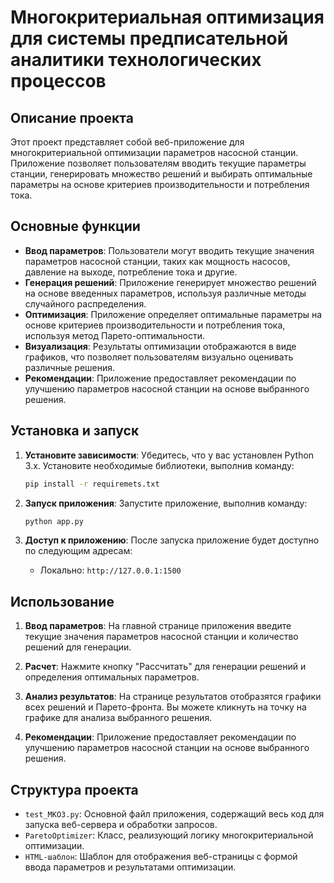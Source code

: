 # Многокритериальная оптимизация для системы предписательной аналитики технологических процессов

## Описание проекта

Этот проект представляет собой веб-приложение для многокритериальной оптимизации параметров насосной станции. Приложение позволяет пользователям вводить текущие параметры станции, генерировать множество решений и выбирать оптимальные параметры на основе критериев производительности и потребления тoка.

## Основные функции

- **Ввод параметров**: Пользователи могут вводить текущие значения параметров насосной станции, таких как мощность насосов, давление на выходе, потребление тока и другие.
- **Генерация решений**: Приложение генерирует множество решений на основе введенных параметров, используя различные методы случайного распределения.
- **Оптимизация**: Приложение определяет оптимальные параметры на основе критериев производительности и потребления тока, используя метод Парето-оптимальности.
- **Визуализация**: Результаты оптимизации отображаются в виде графиков, что позволяет пользователям визуально оценивать различные решения.
- **Рекомендации**: Приложение предоставляет рекомендации по улучшению параметров насосной станции на основе выбранного решения.

## Установка и запуск

1. **Установите зависимости**:
   Убедитесь, что у вас установлен Python 3.x. Установите необходимые библиотеки, выполнив команду:
   ```bash
   pip install -r requiremets.txt
   ```

2. **Запуск приложения**:
   Запустите приложение, выполнив команду:
   ```bash
   python app.py
   ```

3. **Доступ к приложению**:
   После запуска приложение будет доступно по следующим адресам:
   - Локально: `http://127.0.0.1:1500`

## Использование

1. **Ввод параметров**:
   На главной странице приложения введите текущие значения параметров насосной станции и количество решений для генерации.

2. **Расчет**:
   Нажмите кнопку "Рассчитать" для генерации решений и определения оптимальных параметров.

3. **Анализ результатов**:
   На странице результатов отобразятся графики всех решений и Парето-фронта. Вы можете кликнуть на точку на графике для анализа выбранного решения.

4. **Рекомендации**:
   Приложение предоставляет рекомендации по улучшению параметров насосной станции на основе выбранного решения.

## Структура проекта

- `test_MKO3.py`: Основной файл приложения, содержащий весь код для запуска веб-сервера и обработки запросов.
- `ParetoOptimizer`: Класс, реализующий логику многокритериальной оптимизации.
- `HTML-шаблон`: Шаблон для отображения веб-страницы с формой ввода параметров и результатами оптимизации.
